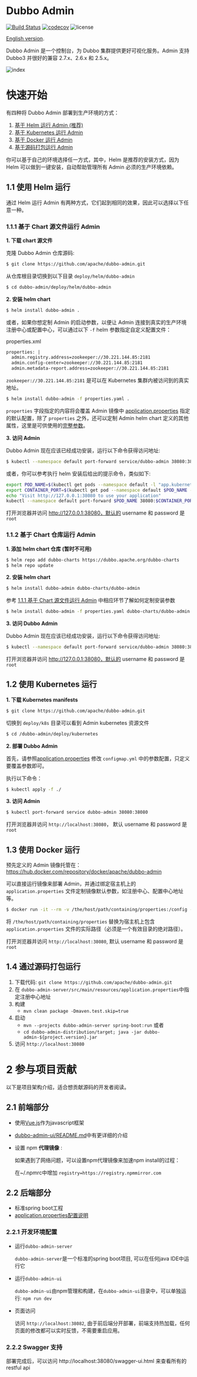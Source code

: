 # Dubbo Admin

[![Build Status](https://travis-ci.org/apache/dubbo-admin.svg?branch=develop)](https://travis-ci.org/apache/dubbo-admin)
[![codecov](https://codecov.io/gh/apache/dubbo-admin/branch/develop/graph/badge.svg)](https://codecov.io/gh/apache/dubbo-admin/branches/develop)
![license](https://img.shields.io/github/license/apache/dubbo-admin.svg)

[English version](README.md).

Dubbo Admin 是一个控制台，为 Dubbo 集群提供更好可视化服务。Admin 支持 Dubbo3 并很好的兼容 2.7.x、2.6.x 和 2.5.x。

![index](https://raw.githubusercontent.com/apache/dubbo-admin/develop/doc/images/index.png)

# 快速开始

有四种将 Dubbo Admin 部署到生产环境的方式：

1. [基于 Helm 运行 Admin (推荐)](#11-使用-Helm-文件)
2. [基于 Kubernetes 运行 Admin](#12-使用-Kubernetes-文件)
3. [基于 Docker 运行 Admin](#13-使用-Docker-文件)
4. [基于源码打包运行 Admin](#14-通过源码打包运行)

你可以基于自己的环境选择任一方式，其中，Helm 是推荐的安装方式，因为 Helm 可以做到一键安装，自动帮助管理所有 Admin 必须的生产环境依赖。

## 1.1 使用 Helm 运行
通过 Helm 运行 Admin 有两种方式，它们起到相同的效果，因此可以选择以下任意一种。

### 1.1.1 基于 Chart 源文件运行 Admin
**1. 下载 chart 源文件**

克隆 Dubbo Admin 仓库源码:

```sh
$ git clone https://github.com/apache/dubbo-admin.git
```

从仓库根目录切换到以下目录 `deploy/helm/dubbo-admin`

```sh
$ cd dubbo-admin/deploy/helm/dubbo-admin
```
**2. 安装 helm chart**

```sh
$ helm install dubbo-admin .
```

或者，如果你想定制 Admin 的启动参数，以便让 Admin 连接到真实的生产环境注册中心或配置中心，可以通过以下 `-f` helm 参数指定自定义配置文件：

properties.xml

```xml
properties: |
  admin.registry.address=zookeeper://30.221.144.85:2181
  admin.config-center=zookeeper://30.221.144.85:2181
  admin.metadata-report.address=zookeeper://30.221.144.85:2181
```

`zookeeper://30.221.144.85:2181` 是可以在 Kubernetes 集群内被访问到的真实地址。

```sh
$ helm install dubbo-admin -f properties.yaml .
```

`properties` 字段指定的内容将会覆盖 Admin 镜像中 [application.properties](./dubbo-admin-server/src/main/resources/application.properties) 指定的默认配置，除了 `properties` 之外，还可以定制 Admin helm chart 定义的其他属性，这里是可供使用的[完整参数](./deploy/helm/dubbo-admin/values.yaml)。

**3. 访问 Admin**

Dubbo Admin 现在应该已经成功安装，运行以下命令获得访问地址:

```sh
$ kubectl --namespace default port-forward service/dubbo-admin 38080:38080
```

或者，你可以参考执行 helm 安装后给出的提示命令，类似如下:
```sh
export POD_NAME=$(kubectl get pods --namespace default -l "app.kubernetes.io/name=dubbo-admin,app.kubernetes.io/instance=dubbo-admin" -o jsonpath="{.items[0].metadata.name}")
export CONTAINER_PORT=$(kubectl get pod --namespace default $POD_NAME -o jsonpath="{.spec.containers[0].ports[0].containerPort}")
echo "Visit http://127.0.0.1:38080 to use your application"
kubectl --namespace default port-forward $POD_NAME 38080:$CONTAINER_PORT
```

打开浏览器并访问 http://127.0.0.1:38080，默认的 username 和 password 是 `root`

### 1.1.2 基于 Chart 仓库运行 Admin

**1. 添加 helm chart 仓库 (暂时不可用)**

```sh
$ helm repo add dubbo-charts https://dubbo.apache.org/dubbo-charts
$ helm repo update
```

**2. 安装 helm chart**
```sh
$ helm install dubbo-admin dubbo-charts/dubbo-admin
```

参考 [1.1.1 基于 Chart 源文件运行 Admin](1.1.1-Run-from-helm-chart-sources) 中相应环节了解如何定制安装参数

```sh
$ helm install dubbo-admin -f properties.yaml dubbo-charts/dubbo-admin
```

**3. 访问 Dubbo Admin**

Dubbo Admin 现在应该已经成功安装，运行以下命令获得访问地址:

```sh
$ kubectl --namespace default port-forward service/dubbo-admin 38080:38080
```

打开浏览器并访问 http://127.0.0.1:38080，默认的 username 和 password 是 `root`

## 1.2 使用 Kubernetes 运行

**1. 下载 Kubernetes manifests**
```sh
$ git clone https://github.com/apache/dubbo-admin.git
```

切换到 `deploy/k8s` 目录可以看到 Admin kubernetes 资源文件
```sh
$ cd /dubbo-admin/deploy/kubernetes
```

**2. 部署 Dubbo Admin**

首先，请参照[application.properties](./dubbo-admin-server/src/main/resources/application.properties) 修改 `configmap.yml` 中的参数配置，只定义要覆盖参数即可。

执行以下命令：

```sh
$ kubectl apply -f ./
```

**3. 访问 Admin**
```sh
$ kubectl port-forward service dubbo-admin 38080:38080
```

打开浏览器并访问 `http://localhost:38080`， 默认 username 和 password 是 `root`

## 1.3 使用 Docker 运行
预先定义的 Admin 镜像托管在： https://hub.docker.com/repository/docker/apache/dubbo-admin

可以直接运行镜像来部署 Admin，并通过绑定宿主机上的 `application.properties` 文件定制镜像默认参数，如注册中心、配置中心地址等。

```sh
$ docker run -it --rm -v /the/host/path/containing/properties:/config -p 38080:38080 apache/dubbo-admin
```

将 `/the/host/path/containing/properties` 替换为宿主机上包含 `application.properties` 文件的实际路径（必须是一个有效目录的绝对路径）。

打开浏览器并访问 `http://localhost:38080`, 默认 username 和 password 是 `root`

## 1.4 通过源码打包运行

1. 下载代码: `git clone https://github.com/apache/dubbo-admin.git`
2. 在 `dubbo-admin-server/src/main/resources/application.properties`中指定注册中心地址
3. 构建
    - `mvn clean package -Dmaven.test.skip=true`
4. 启动
    * `mvn --projects dubbo-admin-server spring-boot:run`
    或者
    * `cd dubbo-admin-distribution/target; java -jar dubbo-admin-${project.version}.jar`
5. 访问 `http://localhost:38080`

# 2 参与项目贡献

以下是项目架构介绍，适合想贡献源码的开发者阅读。

## 2.1 前端部分

- 使用[Vue.js](https://vuejs.org)作为javascript框架
- [dubbo-admin-ui/README.md](dubbo-admin-ui/README.md)中有更详细的介绍
- 设置 npm **代理镜像** :

    如果遇到了网络问题，可以设置npm代理镜像来加速npm install的过程：

    在~/.npmrc中增加 `registry=https://registry.npmmirror.com`

## 2.2 后端部分

* 标准spring boot工程
* [application.properties配置说明](https://github.com/apache/dubbo-admin/wiki/Dubbo-Admin%E9%85%8D%E7%BD%AE%E8%AF%B4%E6%98%8E)

### 2.2.1 开发环境配置
* 运行`dubbo-admin-server`

  `dubbo-admin-server`是一个标准的spring boot项目, 可以在任何java IDE中运行它

* 运行`dubbo-admin-ui`

  `dubbo-admin-ui`由npm管理和构建，在`dubbo-admin-ui`目录中，可以单独运行: `npm run dev`

* 页面访问

  访问 `http://localhost:38082`, 由于前后端分开部署，前端支持热加载，任何页面的修改都可以实时反馈，不需要重启应用。

### 2.2.2 Swagger 支持

部署完成后，可以访问 http://localhost:38080/swagger-ui.html 来查看所有的restful api
